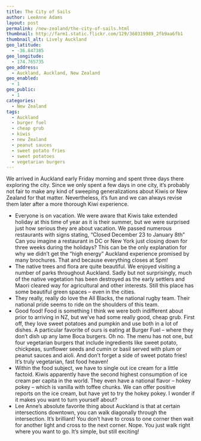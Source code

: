 ```yaml
---
title: The City of Sails
author: LeeAnne Adams
layout: post
permalink: /new-zealand/the-city-of-sails.html
thumbnail: http://farm1.static.flickr.com/129/360319989_2fb9aa6fb1
thumbnail_alt: Lively Auckland
geo_latitude:
  - -36.847385
geo_longitude:
  - 174.765735
geo_address:
  - Auckland, Auckland, New Zealand
geo_enabled:
  - 1
geo_public:
  - 1
categories:
  - New Zealand
tags:
  - Auckland
  - burger fuel
  - cheap grub
  - kiwis
  - new Zealand
  - peanut sauces
  - sweet potato fries
  - sweet potatoes
  - vegetarian burgers
---
```

We arrived in Auckland early Friday morning and spent three days there exploring the city. Since we only spent a few days in one city, it&#8217;s probably not fair to make any kind of sweeping generalizations about Kiwis or New Zealand for that matter. Nevertheless, it&#8217;s fun and we can always revise them later after a more thorough Kiwi experience.

*   Everyone is on vacation. We were aware that Kiwis take extended holiday at this time of year as it is their summer, but we were surprised just how serious they are about vacation. We passed numerous restaurants with signs stating, &#8220;Closed December 23 to January 8th&#8221; Can you imagine a restaurant in DC or New York just closing down for three weeks during the holidays? This can be the only explanation for why we didn&#8217;t get the &#8220;high energy&#8221; Auckland experience promised by many brochures. That and because everything closes at 5pm!
*   The native trees and flora are quite beautiful. We enjoyed visiting a number of parks throughout Auckland. Sadly but not surprisingly, much of the native vegetation has been destroyed as the early settlers and Maori cleared way for agricultural and other interests. Still this place has some beautiful green spaces &#8211; even in the cities.
*   They really, really do love the All Blacks, the national rugby team. Their national pride seems to ride on the shoulders of this team.
*   Good food! Food is something I think we were both indifferent about prior to arriving in NZ, but we&#8217;ve had some really good, cheap grub. First off, they love sweet potatoes and pumpkin and use both in a lot of dishes. A particular favorite of ours is eating at Burger Fuel &#8211; where they don&#8217;t dish up any lame Boca burgers. Oh no. The menu has not one, but four vegetarian burgers that include ingredients like sweet potato, chickpeas, sunflower seeds and cumin or basil served with plum or peanut sauces and aioli. And don&#8217;t forget a side of sweet potato fries! It&#8217;s truly vegetarian, fast food heaven!
*   Within the food subject, we have to single out ice cream for a little factoid. Kiwis apparently have the second highest consumption of ice cream per capita in the world. They even have a national flavor &#8211; hokey pokey &#8211; which is vanilla with toffee chunks. We can offer positive reports on the ice cream, but have yet to try the hokey pokey. I wonder if it makes you want to turn yourself about?
*   Lee Anne&#8217;s absolute favorite thing about Auckland is that at certain intersections downtown, you can walk diagonally through the intersection. It&#8217;s brilliant! You don&#8217;t have to cross to one corner then wait for another light and cross to the next corner. Nope. You just walk right where you want to go. It&#8217;s simple, but still exciting!